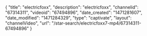 {
    "title": "electricfoxx",
    "description": "electricfoxx",
    "channelid": "67314311",
    "videoid": "67494896",
    "date_created": "1471281607",
    "date_modified": "1471284329",
    "type": "captivate",
    "layout": "channelVideo",
    "url": "\/star-search\/electricfoxx7-mp4\/67314311-67494896"
}
